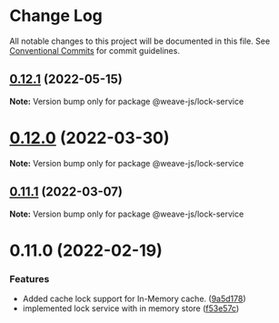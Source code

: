 # Change Log

All notable changes to this project will be documented in this file.
See [Conventional Commits](https://conventionalcommits.org) for commit guidelines.

## [0.12.1](https://github.com/fachw3rk/weave/compare/@weave-js/lock-service@0.12.0...@weave-js/lock-service@0.12.1) (2022-05-15)

**Note:** Version bump only for package @weave-js/lock-service





# [0.12.0](https://github.com/fachw3rk/weave/compare/@weave-js/lock-service@0.11.1...@weave-js/lock-service@0.12.0) (2022-03-30)

**Note:** Version bump only for package @weave-js/lock-service





## [0.11.1](https://github.com/fachw3rk/weave/compare/@weave-js/lock-service@0.11.0...@weave-js/lock-service@0.11.1) (2022-03-07)

**Note:** Version bump only for package @weave-js/lock-service





# 0.11.0 (2022-02-19)


### Features

* Added cache lock support for In-Memory cache. ([9a5d178](https://github.com/fachw3rk/weave/commit/9a5d1782a3d47769b69714edaf96d8f8f2c4092f))
* implemented lock service with in memory store ([f53e57c](https://github.com/fachw3rk/weave/commit/f53e57c60ef3da3b616f14d0b4661180d34ad710))
